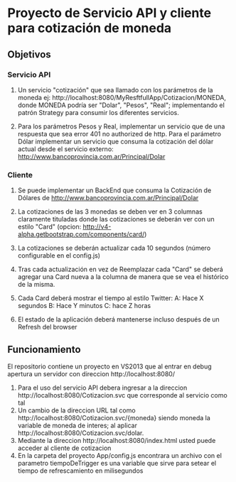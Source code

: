 # Proyecto de Servicio API y cliente para cotización de moneda
## Objetivos
### Servicio API
1. Un servicio "cotización" que sea llamado con los parámetros de la moneda ej: http://localhost:8080/MyResftfullApp/Cotizacion/MONEDA, donde MONEDA podría ser "Dolar", "Pesos", "Real"; implementando el patrón Strategy para consumir los diferentes servicios.

2. Para los parámetros Pesos y Real, implementar un servicio que de una respuesta que sea
error 401 no authorized de http. Para el parámetro Dólar implementar un servicio que
consuma la cotización del dólar actual desde el servicio externo:
http://www.bancoprovincia.com.ar/Principal/Dolar

### Cliente
1. Se puede implementar un BackEnd que consuma la Cotización de Dólares de
http://www.bancoprovincia.com.ar/Principal/Dolar
2. La cotizaciones de las 3 monedas se deben ver en 3 columnas
claramente tituladas donde las cotizaciones se deberán ver con un estilo "Card"
(opcion: http://v4-alpha.getbootstrap.com/components/card/)
3. La cotizaciones se deberán actualizar cada 10 segundos
(número configurable en el config.js)
4. Tras cada actualización en vez de Reemplazar cada "Card" se deberá agregar una Card
nueva a la columna de manera que se vea el histórico de la misma.

5. Cada Card deberá mostrar el tiempo al estilo Twitter:
A: Hace X segundos
B: Hace Y minutos
C: hace Z horas

6.  El estado de la aplicación deberá mantenerse incluso después de un Refresh del
browser
## Funcionamiento
El repositorio contiene un proyecto en VS2013 que al entrar en debug apertura un servidor con direccion http://localhost:8080/
1. Para el uso del servicio API debera ingresar a la direccion http://localhost:8080/Cotizacion.svc que corresponde al servicio como tal
2. Un cambio de la direccion URL tal como http://localhost:8080/Cotizacion.svc/{moneda} siendo moneda la variable de moneda de interes; al aplicar http://localhost:8080/Cotizacion.svc/dolar.
3. Mediante la direccion http://localhost:8080/index.html usted puede acceder al cliente de cotizacion
4. En la carpeta del proyecto App/config.js encontrara un archivo con el parametro tiempoDeTrigger es una variable que sirve para setear el tiempo de refrescamiento en milisegundos

